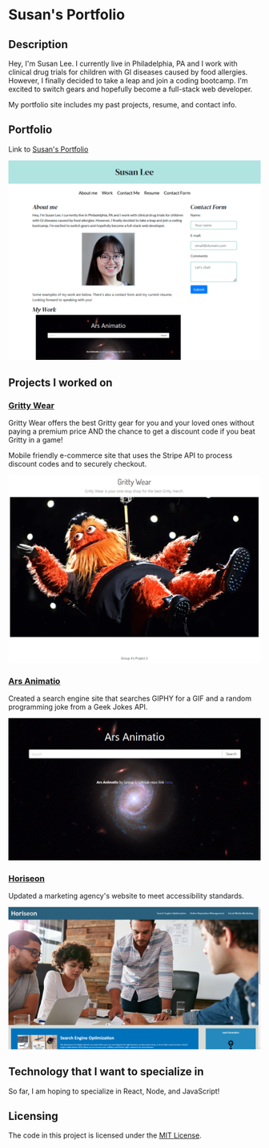 # Susan's Portfolio

## Description

Hey, I'm Susan Lee. I currently live in Philadelphia, PA and I work with clinical drug trials for children with GI diseases caused by food allergies. However, I finally decided to take a leap and join a coding bootcamp. I'm excited to switch gears and hopefully become a full-stack web developer.

My portfolio site includes my past projects, resume, and contact info.

## Portfolio

Link to [Susan's Portfolio](https://s-s-lee.github.io/susan-portfolio/)

<img src="./assets/images/susans-portfolio-screenshot-1.png" alt="screenshot of Susan's portfolio">


## Projects I worked on

### [Gritty Wear](https://grittywear.herokuapp.com//)

Gritty Wear offers the best Gritty gear for you and your loved ones without paying a premium price AND the chance to get a discount code if you beat Gritty in a game!

Mobile friendly e-commerce site that uses the Stripe API to process discount codes and to securely checkout.

<img src="./assets/images/gritty-wear-screenshot.png" alt="image of the Gritty Wear merch website">

### [Ars Animatio](https://github.com/RahsanLewis/ARS-Animatio/)

Created a search engine site that searches GIPHY for a GIF and a random programming joke from a Geek Jokes API.

<img src="./assets/images/ars-animatio-screenshot.png" alt="image of Ars Animatio's website">

### [Horiseon](https://s-s-lee.github.io/code-refactor/)

Updated a marketing agency's website to meet accessibility standards.

<img src="./assets/images/horiseon-website-screenshot.png" alt="image of Horiseon's website">


## Technology that I want to specialize in

So far, I am hoping to specialize in React, Node, and JavaScript!

## Licensing

The code in this project is licensed under the [MIT License](https://github.com/s-s-lee/susan-portfolio/blob/main/LICENSE).